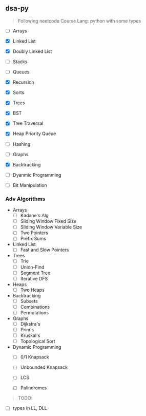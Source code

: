 ## dsa-py

> Following neetcode Course
> Lang: python with some types

- [ ] Arrays
- [x] Linked List
- [x] Doubly Linked List
- [ ] Stacks
- [ ] Queues
- [x] Recursion
- [x] Sorts
- [x] Trees
- [x] BST
- [x] Tree Traversal
- [x] Heap Priority Queue
- [ ] Hashing
- [ ] Graphs
- [x] Backtracking
- [ ] Dyanmic Programming
- [ ] Bit Manipulation


### Adv Algorithms

- Arrays
    - [ ] Kadane's Alg
    - [ ] Sliding Window Fixed Size
    - [ ] Sliding Window Variable Size
    - [ ] Two Pointers
    - [ ] Prefix Sums

- Linked List 
    - [ ] Fast and Slow Pointers

- Trees
    - [ ] Trie
    - [ ] Union-Find
    - [ ] Segment Tree
    - [ ] Iterative DFS

- Heaps
    - [ ] Two Heaps

- Backtracking
    - [ ] Subsets
    - [ ] Combinations
    - [ ] Permutations

- Graphs 
    - [ ] Dijkstra's 
    - [ ] Prim's
    - [ ] Kruskal's 
    - [ ] Topological Sort

- Dynamic Programming
    - [ ] 0/1 Knapsack
    - [ ] Unbounded Knapsack
    - [ ] LCS
    - [ ] Palindromes



> TODO:
- [ ] types in LL, DLL
